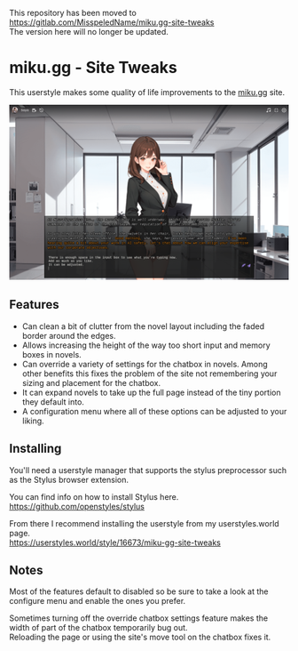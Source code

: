 This repository has been moved to https://gitlab.com/MisspeledName/miku.gg-site-tweaks
<br>The version here will no longer be updated.

# miku.gg - Site Tweaks
This userstyle makes some quality of life improvements to the [miku.gg](https://miku.gg/) site.

<img src="novel%20fullscreen.webp"/>

## Features
- Can clean a bit of clutter from the novel layout including the faded border around the edges.
- Allows increasing the height of the way too short input and memory boxes in novels.
- Can override a variety of settings for the chatbox in novels. Among other benefits this fixes the problem of the site not remembering your sizing and placement for the chatbox.
- It can expand novels to take up the full page instead of the tiny portion they default into.
- A configuration menu where all of these options can be adjusted to your liking.

## Installing
You'll need a userstyle manager that supports the stylus preprocessor such as the Stylus browser extension.

You can find info on how to install Stylus here.
<br>https://github.com/openstyles/stylus

From there I recommend installing the userstyle from my userstyles.world page.
<br>https://userstyles.world/style/16673/miku-gg-site-tweaks

## Notes
Most of the features default to disabled so be sure to take a look at the configure menu and enable the ones you prefer.

Sometimes turning off the override chatbox settings feature makes the width of part of the chatbox temporarily bug out.
<br>Reloading the page or using the site's move tool on the chatbox fixes it.
